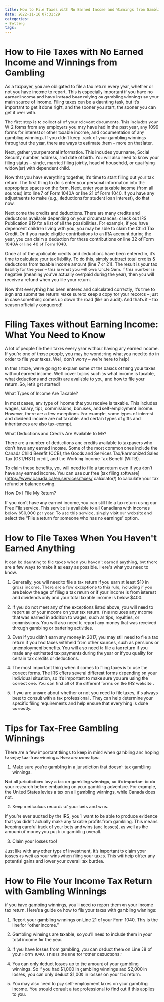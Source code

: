 ```yaml
---
title: How to File Taxes with No Earned Income and Winnings from Gambling
date: 2022-11-16 07:31:29
categories:
- Betting
tags:
---
```



#  How to File Taxes with No Earned Income and Winnings from Gambling

As a taxpayer, you are obligated to file a tax return every year, whether or not you have income to report. This is especially important if you have no earned income and have instead been relying on gambling winnings as your main source of income. Filing taxes can be a daunting task, but it’s important to get it done right, and the sooner you start, the sooner you can get it over with.

The first step is to collect all of your relevant documents. This includes your W-2 forms from any employers you may have had in the past year, any 1099 forms for interest or other taxable income, and documentation of any gambling winnings. If you didn’t keep track of your gambling winnings throughout the year, there are ways to estimate them – more on that later.

Next, gather your personal information. This includes your name, Social Security number, address, and date of birth. You will also need to know your filing status – single, married filing jointly, head of household, or qualifying widow(er) with dependent child.

Now that you have everything together, it’s time to start filling out your tax return. The first thing to do is enter your personal information into the appropriate spaces on the form. Next, enter your taxable income (from all sources) into line 7 of Form 1040A or line 21 of Form 1040. If you have any adjustments to make (e.g., deductions for student loan interest), do that now.

Next come the credits and deductions. There are many credits and deductions available depending on your circumstances; check out IRS Publication 919 for a list of all the possibilities. For example, if you have dependent children living with you, you may be able to claim the Child Tax Credit. Or if you made eligible contributions to an IRA account during the year, you can claim a deduction for those contributions on line 32 of Form 1040A or line 40 of Form 1040.

Once all of the applicable credits and deductions have been entered in, it’s time to calculate your tax liability. To do this, simply subtract total credits & deductions from taxable income amount (line 7 or 21). The result is your tax liability for the year – this is what you will owe Uncle Sam. If this number is negative (meaning you’ve actually overpaid during the year), then you will receive a refund when you file your return.

Now that everything has been entered and calculated correctly, it’s time to sign and submit the return! Make sure to keep a copy for your records – just in case something comes up down the road (like an audit). And that’s it – tax season officially conquered!

#  Filing Taxes without Earning Income: What You Need to Know

A lot of people file their taxes every year without having any earned income. If you’re one of those people, you may be wondering what you need to do in order to file your taxes. Well, don’t worry – we’re here to help!

In this article, we’re going to explain some of the basics of filing your taxes without earned income. We’ll cover topics such as what income is taxable, what deductions and credits are available to you, and how to file your return. So, let’s get started!

What Types of Income Are Taxable?

In most cases, any type of income that you receive is taxable. This includes wages, salary, tips, commissions, bonuses, and self-employment income. However, there are a few exceptions. For example, some types of interest and dividend income are not taxable. And certain types of gifts and inheritances are also tax-exempt.

What Deductions and Credits Are Available to Me?

There are a number of deductions and credits available to taxpayers who don’t have any earned income. Some of the most common ones include the Canada Child Benefit (CCB), the Goods and Services Tax/Harmonized Sales Tax (GST/HST) credit, and the Working Income Tax Benefit (WITB).

To claim these benefits, you will need to file a tax return even if you don’t have any earned income. You can use our free [tax filing software](https://www.canada.ca/en/services/taxes/ calculator/) to calculate your tax refund or balance owing.

How Do I File My Return?

If you don’t have any earned income, you can still file a tax return using our Free File service. This service is available to all Canadians with incomes below $50,000 per year. To use this service, simply visit our website and select the “File a return for someone who has no earnings” option.

#  How to File Taxes When You Haven't Earned Anything

It can be daunting to file taxes when you haven't earned anything, but there are a few ways to make it as easy as possible. Here's what you need to know.

1. Generally, you will need to file a tax return if you earn at least $10 in gross income. There are a few exceptions to this rule, including if you are below the age of filing a tax return or if your income is from interest and dividends only and your total taxable income is below $400.

2. If you do not meet any of the exceptions listed above, you will need to report all of your income on your tax return. This includes any income that was earned in addition to wages, such as tips, royalties, or commissions. You will also need to report any money that was received through gambling or bartering activities.

3. Even if you didn't earn any money in 2017, you may still need to file a tax return if you had taxes withheld from other sources, such as pensions or unemployment benefits. You will also need to file a tax return if you made any estimated tax payments during the year or if you qualify for certain tax credits or deductions.

4. The most important thing when it comes to filing taxes is to use the correct forms. The IRS offers several different forms depending on your individual situation, so it's important to make sure you are using the correct one. You can find all of the different forms on the IRS website .

5. If you are unsure about whether or not you need to file taxes, it's always best to consult with a tax professional . They can help determine your specific filing requirements and help ensure that everything is done correctly.

#  Tips for Tax-Free Gambling Winnings 

There are a few important things to keep in mind when gambling and hoping to enjoy tax-free winnings. Here are some tips:

1. Make sure you’re gambling in a jurisdiction that doesn’t tax gambling winnings.

Not all jurisdictions levy a tax on gambling winnings, so it’s important to do your research before embarking on your gambling adventure. For example, the United States levies a tax on all gambling winnings, while Canada does not.

2. Keep meticulous records of your bets and wins.

If you’re ever audited by the IRS, you’ll want to be able to produce evidence that you didn’t actually make any taxable profits from gambling. This means keeping careful track of your bets and wins (and losses), as well as the amount of money you put into gambling overall.

3. Claim your losses too!

 Just like with any other type of investment, it’s important to claim your losses as well as your wins when filing your taxes. This will help offset any potential gains and lower your overall tax burden.

#  How to File Your Income Tax Return with Gambling Winnings

If you have gambling winnings, you’ll need to report them on your income tax return. Here’s a guide on how to file your taxes with gambling winnings:

1. Report your gambling winnings on Line 21 of your Form 1040. This is the line for “other income.”

2. Gambling winnings are taxable, so you’ll need to include them in your total income for the year.

3. If you have losses from gambling, you can deduct them on Line 28 of your Form 1040. This is the line for “other deductions.”

4. You can only deduct losses up to the amount of your gambling winnings. So if you had $1,000 in gambling winnings and $2,000 in losses, you can only deduct $1,000 in losses on your tax return.

5. You may also need to pay self-employment taxes on your gambling income. You should consult a tax professional to find out if this applies to you.